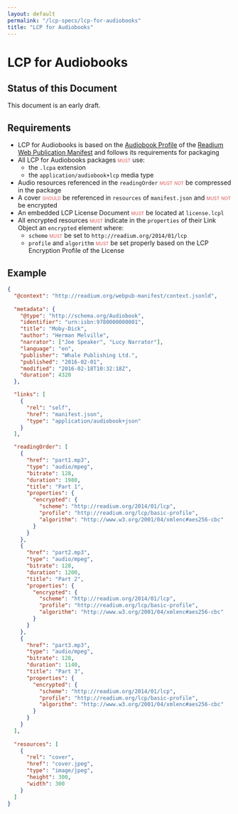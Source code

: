 ```yaml
---
layout: default
permalink: "/lcp-specs/lcp-for-audiobooks"
title: "LCP for Audiobooks"
---
```

# LCP for Audiobooks

## Status of this Document

This document is an early draft.

## Requirements

* LCP for Audiobooks is based on the [Audiobook Profile](https://readium.org/webpub-manifest/extensions/audiobook) of the [Readium Web Publication Manifest](https://readium.org/webpub-manifest) and follows its requirements for packaging
* All LCP for Audiobooks packages <strong class="rfc">must</strong> use:
  * the `.lcpa` extension
  * the `application/audiobook+lcp` media type
* Audio resources referenced in the `readingOrder` <strong class="rfc">must not</strong> be compressed in the package
* A cover <strong class="rfc">should</strong> be referenced in `resources` of `manifest.json` and <strong class="rfc">must not</strong> be encrypted
* An embedded LCP License Document <strong class="rfc">must</strong> be located at `license.lcpl`
* All encrypted resources <strong class="rfc">must</strong> indicate in the `properties` of their Link Object an `encrypted` element where:
  * `scheme` <strong class="rfc">must</strong> be set to `http://readium.org/2014/01/lcp`
  * `profile` and `algorithm` <strong class="rfc">must</strong> be set properly based on the LCP Encryption Profile of the License 

  
## Example

```json
{
  "@context": "http://readium.org/webpub-manifest/context.jsonld",
  
  "metadata": {
    "@type": "http://schema.org/Audiobook",
    "identifier": "urn:isbn:9780000000001",
    "title": "Moby-Dick",
    "author": "Herman Melville",
    "narrator": ["Joe Speaker", "Lucy Narrator"],
    "language": "en",
    "publisher": "Whale Publishing Ltd.",
    "published": "2016-02-01",
    "modified": "2016-02-18T10:32:18Z",
    "duration": 4320
  },

  "links": [
    {
      "rel": "self", 
      "href": "manifest.json", 
      "type": "application/audiobook+json"
    }
  ],

  "readingOrder": [
    {
      "href": "part1.mp3", 
      "type": "audio/mpeg", 
      "bitrate": 128, 
      "duration": 1980, 
      "title": "Part 1",
      "properties": {
        "encrypted": {
          "scheme": "http://readium.org/2014/01/lcp",
          "profile": "http://readium.org/lcp/basic-profile",
          "algorithm": "http://www.w3.org/2001/04/xmlenc#aes256-cbc"
        }
      }
    }, 
    {
      "href": "part2.mp3", 
      "type": "audio/mpeg", 
      "bitrate": 128, 
      "duration": 1200, 
      "title": "Part 2",
      "properties": {
        "encrypted": {
          "scheme": "http://readium.org/2014/01/lcp",
          "profile": "http://readium.org/lcp/basic-profile",
          "algorithm": "http://www.w3.org/2001/04/xmlenc#aes256-cbc"
        }
      }
    }, 
    {
      "href": "part3.mp3", 
      "type": "audio/mpeg", 
      "bitrate": 128, 
      "duration": 1140, 
      "title": "Part 3",
      "properties": {
        "encrypted": {
          "scheme": "http://readium.org/2014/01/lcp",
          "profile": "http://readium.org/lcp/basic-profile",
          "algorithm": "http://www.w3.org/2001/04/xmlenc#aes256-cbc"
        }
      }
    }
  ],
  
  "resources": [
    {
      "rel": "cover", 
      "href": "cover.jpeg", 
      "type": "image/jpeg", 
      "height": 300, 
      "width": 300
    }
  ]
}
```

  
<style>
.rfc {
    color: #d55;
    font-variant: small-caps;
    font-style: normal;
    font-weight: normal;
}
</style>